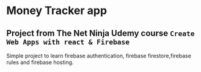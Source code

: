 # Money Tracker app

## Project from The Net Ninja Udemy course `Create Web Apps with react & Firebase`

Simple project to learn firebase authentication, firebase firestore,firebase rules and firebase hosting.
